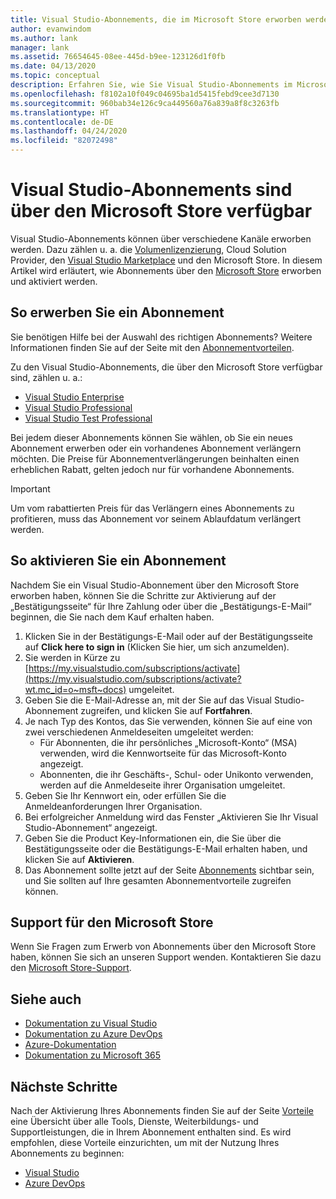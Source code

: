 ```yaml
---
title: Visual Studio-Abonnements, die im Microsoft Store erworben werden können | Microsoft-Dokumentation
author: evanwindom
ms.author: lank
manager: lank
ms.assetid: 76654645-08ee-445d-b9ee-123126d1f0fb
ms.date: 04/13/2020
ms.topic: conceptual
description: Erfahren Sie, wie Sie Visual Studio-Abonnements im Microsoft Store erwerben und im Visual Studio-Abonnementportal aktivieren.
ms.openlocfilehash: f8102a10f049c04695ba1d5415febd9cee3d7130
ms.sourcegitcommit: 960bab34e126c9ca449560a76a839a8f8c3263fb
ms.translationtype: HT
ms.contentlocale: de-DE
ms.lasthandoff: 04/24/2020
ms.locfileid: "82072498"
---
```

# <a name="visual-studio-subscriptions-are-available-through-the-microsoft-store"></a>Visual Studio-Abonnements sind über den Microsoft Store verfügbar
Visual Studio-Abonnements können über verschiedene Kanäle erworben werden. Dazu zählen u. a. die [Volumenlizenzierung](https://www.microsoft.com/licensing/default), Cloud Solution Provider, den [Visual Studio Marketplace](https://marketplace.visualstudio.com/subscriptions) und den Microsoft Store.  In diesem Artikel wird erläutert, wie Abonnements über den [Microsoft Store](https://www.microsoft.com/store/collections/visualstudio) erworben und aktiviert werden.  

## <a name="how-to-buy-subscriptions"></a>So erwerben Sie ein Abonnement
Sie benötigen Hilfe bei der Auswahl des richtigen Abonnements?  Weitere Informationen finden Sie auf der Seite mit den [Abonnementvorteilen](https://visualstudio.microsoft.com/vs/benefits/).  

Zu den Visual Studio-Abonnements, die über den Microsoft Store verfügbar sind, zählen u. a.:
- [Visual Studio Enterprise](https://www.microsoft.com/p/visual-studio-enterprise-subscription/dg7gmgf0dst4?activetab=pivot%3aoverviewtab)
- [Visual Studio Professional](https://www.microsoft.com/p/visual-studio-professional-subscription/dg7gmgf0dst3?activetab=pivot%3aoverviewtab)
- [Visual Studio Test Professional](https://www.microsoft.com/p/visual-studio-test-professional-subscription/dg7gmgf0dst6?activetab=pivot%3aoverviewtab)

Bei jedem dieser Abonnements können Sie wählen, ob Sie ein neues Abonnement erwerben oder ein vorhandenes Abonnement verlängern möchten.  Die Preise für Abonnementverlängerungen beinhalten einen erheblichen Rabatt, gelten jedoch nur für vorhandene Abonnements. 

> [!IMPORTANT]
> Um vom rabattierten Preis für das Verlängern eines Abonnements zu profitieren, muss das Abonnement vor seinem Ablaufdatum verlängert werden.  

## <a name="how-to-activate-subscriptions"></a>So aktivieren Sie ein Abonnement
Nachdem Sie ein Visual Studio-Abonnement über den Microsoft Store erworben haben, können Sie die Schritte zur Aktivierung auf der „Bestätigungsseite“ für Ihre Zahlung oder über die „Bestätigungs-E-Mail“ beginnen, die Sie nach dem Kauf erhalten haben.

1. Klicken Sie in der Bestätigungs-E-Mail oder auf der Bestätigungsseite auf **Click here to sign in** (Klicken Sie hier, um sich anzumelden).
2. Sie werden in Kürze zu [https://my.visualstudio.com/subscriptions/activate](https://my.visualstudio.com/subscriptions/activate?wt.mc_id=o~msft~docs) umgeleitet.
3. Geben Sie die E-Mail-Adresse an, mit der Sie auf das Visual Studio-Abonnement zugreifen, und klicken Sie auf **Fortfahren**.
4. Je nach Typ des Kontos, das Sie verwenden, können Sie auf eine von zwei verschiedenen Anmeldeseiten umgeleitet werden:
    - Für Abonnenten, die ihr persönliches „Microsoft-Konto“ (MSA) verwenden, wird die Kennwortseite für das Microsoft-Konto angezeigt.
    - Abonnenten, die ihr Geschäfts-, Schul- oder Unikonto verwenden, werden auf die Anmeldeseite ihrer Organisation umgeleitet.
5. Geben Sie Ihr Kennwort ein, oder erfüllen Sie die Anmeldeanforderungen Ihrer Organisation.
6. Bei erfolgreicher Anmeldung wird das Fenster „Aktivieren Sie Ihr Visual Studio-Abonnement“ angezeigt.
7. Geben Sie die Product Key-Informationen ein, die Sie über die Bestätigungsseite oder die Bestätigungs-E-Mail erhalten haben, und klicken Sie auf **Aktivieren**.
8. Das Abonnement sollte jetzt auf der Seite [Abonnements](https://my.visualstudio.com/subscriptions?wt.mc_id=o~msft~docs) sichtbar sein, und Sie sollten auf Ihre gesamten Abonnementvorteile zugreifen können.

## <a name="support-for-microsoft-store"></a>Support für den Microsoft Store
Wenn Sie Fragen zum Erwerb von Abonnements über den Microsoft Store haben, können Sie sich an unseren Support wenden.  Kontaktieren Sie dazu den [Microsoft Store-Support](https://support.microsoft.com/help/28808/microsoft-store-contact-support?ocid=MSCOMStoreFooter-ContactUs).

## <a name="see-also"></a>Siehe auch
- [Dokumentation zu Visual Studio](https://docs.microsoft.com/visualstudio/)
- [Dokumentation zu Azure DevOps](https://docs.microsoft.com/azure/devops/)
- [Azure-Dokumentation](https://docs.microsoft.com/azure/)
- [Dokumentation zu Microsoft 365](https://docs.microsoft.com/microsoft-365/)

## <a name="next-steps"></a>Nächste Schritte
Nach der Aktivierung Ihres Abonnements finden Sie auf der Seite [Vorteile](https://my.visualstudio.com/benefits?wt.mc_id=o~msft~docs) eine Übersicht über alle Tools, Dienste, Weiterbildungs- und Supportleistungen, die in Ihrem Abonnement enthalten sind.  Es wird empfohlen, diese Vorteile einzurichten, um mit der Nutzung Ihres Abonnements zu beginnen:
- [Visual Studio](vs-ide-benefit.md)
- [Azure DevOps](vs-azure-devops.md)